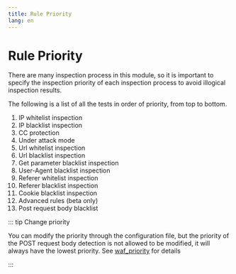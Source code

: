 ```yaml
---
title: Rule Priority
lang: en
---
```


# Rule Priority

There are many inspection process in this module, so it is important to specify the inspection priority of each inspection process to avoid illogical inspection results.

The following is a list of all the tests in order of priority, from top to bottom.

1. IP whitelist inspection
2. IP blacklist inspection
3. CC protection
4. Under attack mode
5. Url whitelist inspection
6. Url blacklist inspection
7. Get parameter blacklist inspection
8. User-Agent blacklist inspection
9. Referer whitelist inspection
10. Referer blacklist inspection
11. Cookie blacklist inspection
12. Advanced rules (beta only)
13. Post request body blacklist


::: tip Change priority

You can modify the priority through the configuration file, but the priority of the POST request body detection is not allowed to be modified, it will always have the lowest priority. See [waf_priority](directive.md#waf-priority) for details

:::
